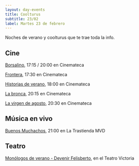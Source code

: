 ```yaml
---
layout: day-events
title: Coolturus
subtitle: 23/02
label: Martes 23 de febrero
---
```

Noches de verano y coolturus que te trae toda la info.

## Cine

[Borsalino](https://cinemateca.org.uy/peliculas/1108), 17:15 / 20:00 en Cinemateca

[Frontera](https://cinemateca.org.uy/peliculas/782), 17:30 en Cinemateca

[Historias de verano](https://cinemateca.org.uy/peliculas/1002), 18:00 en Cinemateca

[La bronca](https://cinemateca.org.uy/peliculas/945), 20:15 en Cinemateca

[La virgen de agosto](https://cinemateca.org.uy/peliculas/929), 20:30 en Cinemateca

## Música en vivo

[Buenos Muchachos](https://www.latrastienda.com.uy/), 21:00 en La Trastienda MVD

## Teatro

[Monólogos de verano - Devenir Felisberto](https://instagram.com/teatrovictoriamontevideo?igshid=nihkflwgw4x4), en el Teatro Victoria

